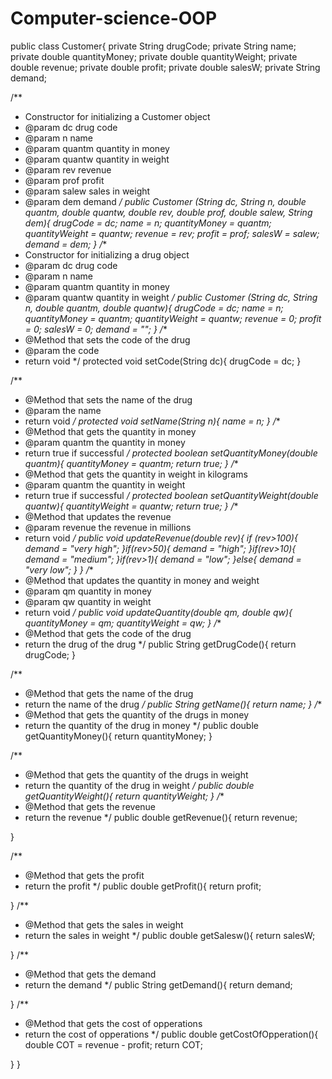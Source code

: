 Computer-science-OOP
====================

public class Customer{ 
  private String drugCode;
  private String name;
  private double quantityMoney;
  private double quantityWeight;
  private double revenue;
  private double profit;
  private double salesW;
  private String demand;
  
   /**
   * Constructor for initializing a Customer object
   * @param dc drug code 
   * @param n name 
   * @param quantm quantity in money
   * @param quantw quantity in weight
   * @param rev revenue 
   * @param prof profit 
   * @param salew sales in weight
   * @param dem demand
   */ 
   public Customer (String dc, String n, double quantm, double quantw, double rev, double prof, double salew, String dem){
    drugCode = dc; 
    name = n;
    quantityMoney = quantm;
    quantityWeight = quantw;
    revenue = rev;
    profit = prof;
    salesW = salew; 
    demand = dem;
  }
  /**
   * Constructor for initializing a drug object
   * @param dc drug code 
   * @param n name 
   * @param quantm quantity in money
   * @param quantw quantity in weight
   */ 
   public Customer (String dc, String n, double quantm, double quantw){
    drugCode = dc;
    name = n;
    quantityMoney = quantm;
    quantityWeight = quantw;
    revenue = 0;
    profit = 0;
    salesW = 0; 
    demand = "";
  }
  /**
   * @Method that sets the code of the drug
   * @param the code
   * return void
   */
  protected void setCode(String dc){
    drugCode = dc;
}
   
  /**
   * @Method that sets the name of the drug
   * @param the name
   * return void
   */
  protected void setName(String n){
    name = n;
}
  /**
   * @Method that gets the quantity in money
   * @param quantm the quantity in money
   * return true if successful
   */
  protected boolean setQuantityMoney(double quantm){
    quantityMoney = quantm;
    return true;
}
  /**
   * @Method that gets the quantity in weight in kilograms
   * @param quantm the quantity in weight
   * return true if successful
   */
  protected boolean setQuantityWeight(double quantw){
    quantityWeight = quantw;
    return true;
}
  /**
   * @Method that updates the revenue   
   * @param revenue the revenue in millions
   * return void
   */
  public void updateRevenue(double rev){
    if (rev>100){
      demand = "very high";
    }if(rev>50){
      demand = "high";
  }if(rev>10){
    demand = "medium";
  }if(rev>1){
    demand = "low";
}else{
  demand = "very low";
}
  }
   /**
   * @Method that updates the quantity in money and weight 
   * @param qm quantity in money
   * @param qw quantity in weight
   * return void
   */
  public void updateQuantity(double qm, double qw){
    quantityMoney = qm;
    quantityWeight = qw;
  }
  /**
   * @Method that gets the code of the drug
   * return the drug of the drug
   */
  public String getDrugCode(){
    return drugCode;
}

   /**
   * @Method that gets the name of the drug
   * return the name of the drug
   */
  public String getName(){
    return name;
}
  /**
   * @Method that gets the quantity of the drugs in money
   * return the quantity of the drug in money
   */
  public double getQuantityMoney(){ 
    return quantityMoney;
  }
  
   /**
   * @Method that gets the quantity of the drugs in weight
   * return the quantity of the drug in weight
   */
  public double getQuantityWeight(){
    return quantityWeight;
  }
   /**
   * @Method that gets the revenue
   * return the revenue
   */
  public double getRevenue(){
    return revenue;
    
}
  
   /**
   * @Method that gets the profit
   * return the profit
   */
  public double getProfit(){
    return profit;
    
}
   /**
   * @Method that gets the sales in weight
   * return the sales in weight
   */
  public double getSalesw(){
    return salesW;
    
}
   /**
   * @Method that gets the demand
   * return the demand
   */
  public String getDemand(){
    return demand;
    
}
  /**
   * @Method that gets the cost of opperations
   * return the cost of opperations
   */
  public double getCostOfOpperation(){
    double COT = revenue - profit;
    return COT;
  
  
}
}
